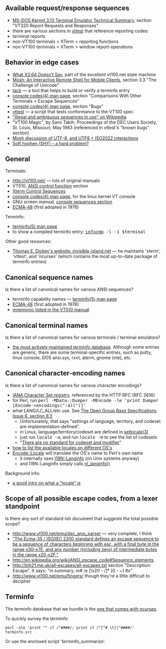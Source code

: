 ## Available request/response sequences

* [MS-DOS Kermit 3.13 Terminal Emulator Technical Summary](http://www.columbia.edu/kermit/ftp/a/msvibm.vt), section "VT320 Report Requests and Responses"
* there are various sections in [vttest](http://invisible-island.net/vttest/) that reference reporting codes:
 * terminal reports
 * non-VT100 terminals > XTerm > reporting functions
 * non-VT100 terminals > XTerm > window report-operations

## Behavior in edge cases

* [What X3.64 Doesn’t Say](http://www.vt100.net/emu/dec_ansi_parser#GAPS), part of the excellent vt100.net state machine
* [Mosh: An Interactive Remote Shell for Mobile Clients](http://mosh.mit.edu/mosh-paper-draft.pdf), section 3.3 "The Challenge of Unicode"
* [tack](http://invisible-island.net/ncurses/tack/tack.html) — a tool that helps to build or verify a terminfo entry
* [console codes(4) man page](http://www.kernel.org/doc/man-pages/online/pages/man4/console_codes.4.html), section "Comparisons With Other Terminals > Escape Sequences"
* [console codes(4) man page](http://www.kernel.org/doc/man-pages/online/pages/man4/console_codes.4.html#BUGS), section "Bugs"
* [vttest](http://invisible-island.net/vttest/) — a script that tests conformance to the VT100 spec
* ["Illegal and ambiguous sequences in use" on Wikipedia](http://en.wikipedia.org/wiki/ANSI_escape_code#Illegal_and_ambiguous_sequences_in_use)
* "VT100 Magic", by Sami Tabih, Proceedings of the DEC Users Society, St. Louis, Missouri, May 1983  (referenced in vttest's "known bugs" section)
* [Mosh discussion of UTF-8, and UTF8 + ISO2022 interactions](http://mosh.mit.edu/#techinfo)
* [Soft hyphen (SHY) – a hard problem?](http://www.cs.tut.fi/~jkorpela/shy.html)

## General

Terminals:
* http://vt100.net/ — lots of original manuals
 * VT510, [ANSI control function](http://www.vt100.net/docs/vt510-rm/chapter4#S4.6) section
* [Xterm Control Sequences](http://www.xfree86.org/current/ctlseqs.html)
* [console codes(4) man page](http://www.kernel.org/doc/man-pages/online/pages/man4/console_codes.4.html), for the linux kernel VT console
* GNU screen manual, [console sequences section](http://www.gnu.org/software/screen/manual/html_node/Control-Sequences.html)
* [ECMA-48](http://www.ecma-international.org/publications/standards/Ecma-048.htm)  (first adopted in 1976)

Terminfo:
* [terminfo(5) man page](http://www.manpages.info/linux/terminfo.5.html)
* to show a compiled terminfo entry: <tt>[infocmp](http://man.cx/infocmp) -l -1 $terminal</tt>

Other good resources:
* [Thomas E. Dickey's website: invisible-island.net](http://invisible-island.net/) — he maintains 'xterm', 'vttest', and 'ncurses' (which contains the most up-to-date package of terminfo entries)

## Canonical sequence names

Is there a list of canonical names for various ANSI sequences?

* terminfo capability names — [terminfo(5) man page](http://www.manpages.info/linux/terminfo.5.html)
* [ECMA-48](http://www.ecma-international.org/publications/standards/Ecma-048.htm)  (first adopted in 1976)
* [mnemonic listed in the VT510 manual](http://www.vt100.net/docs/vt510-rm/chapter4#S4.6)

## Canonical terminal names

Is there a list of canonical names for various terminals / terminal emulators?

* [the most actively-maintained terminfo database](http://invisible-island.net/ncurses/ncurses.faq.html#which_terminfo).  Although some entries are generic, there are some terminal-specific entries, such as putty, linux console, DOS ansi.sys, rxvt, aterm, gnome (vte), etc.

## Canonical character-encoding names

Is there a list of canonical names for various character encodings?

* [IANA Character Set registry](http://www.iana.org/assignments/character-sets), referenced by the HTTP RFC  (RFC 2616)
* for Perl, run <tt>perl -MData::Dumper -MEncode -le 'print Dumper [Encode->encodings(":all")]'</tt>
* what LANG/LC_ALL/etc use.  See [The Open Group Base Specifications Issue 6, section 8.3](http://pubs.opengroup.org/onlinepubs/009695399/basedefs/xbd_chap08.html#tag_08_02)
  * Unfortunately, that says "settings of language, territory, and codeset are implementation-defined".
  * in Linux, language/territory/codeset are defined in [setlocale(3)](http://manpages.ubuntu.com/manpages/precise/en/man3/setlocale.3.html)
  * just run <tt>locale -a</tt>, and run <tt>locale -m</tt> to see the list of codesets
  * "[There are no standard for codeset and modifier](http://www.debian.org/doc/manuals/intro-i18n/ch-locale.en.html)"
* [how to list the available locales on different OS's](http://perldoc.perl.org/perllocale.html#Finding-locales)
* [Encode::Locale](https://metacpan.org/module/Encode::Locale) will translate the OS's name to Perl's own name
  * it internally uses [I18N::Langinfo](https://metacpan.org/module/I18N::Langinfo)  (on Unix systems anyway)
  * and I18N::Langinfo simply calls [nl_langinfo()](http://manpages.ubuntu.com/manpages/precise/man3/nl_langinfo.3.html)

Background info:

* [a good intro on what a "locale" is](http://perldoc.perl.org/perllocale.html)

## Scope of all possible escape codes, from a lexer standpoint

Is there any sort of standard-ish document that suggests the total possible scope?

* http://www.vt100.net/emu/dec_ansi_parser — very complete, I think
* ["The Ecma-35 / ISO/IEC 2200 standard defines an escape sequence to be a sequence of characters beginning with esc, with a final byte in the range x30–x7E, and any number (including zero) of intermediate bytes in the range x20-x2F."](http://www.gnu.org/software/teseq/manual/html_node/Escape-Sequence-Recognition.html)
* http://en.wikipedia.org/wiki/ANSI_escape_code#Sequence_elements
* http://bjh21.me.uk/all-escapes/all-escapes.txt section "Description: Escape".  It says: "in summary, m# \e [\x20 - /]*  [0 - ~]  #x"
* http://www.vt100.net/emu/fingers/  though they're a little difficult to decipher

## Terminfo 

The terminfo database that we bundle is the [one that comes with ncurses](http://invisible-island.net/ncurses/ncurses.faq.html#which_terminfo).

To quickly survey the terminfo:

    perl -nle 'print "" if /^####/; print if /^[^# \t]|^####/' terminfo.src

Or use the enclosed script 'terminfo_summarize'.

